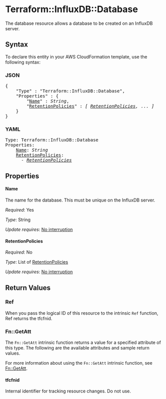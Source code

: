 # Terraform::InfluxDB::Database

The database resource allows a database to be created on an InfluxDB server.

## Syntax

To declare this entity in your AWS CloudFormation template, use the following syntax:

### JSON

<pre>
{
    "Type" : "Terraform::InfluxDB::Database",
    "Properties" : {
        "<a href="#name" title="Name">Name</a>" : <i>String</i>,
        "<a href="#retentionpolicies" title="RetentionPolicies">RetentionPolicies</a>" : <i>[ <a href="retentionpolicies.md">RetentionPolicies</a>, ... ]</i>
    }
}
</pre>

### YAML

<pre>
Type: Terraform::InfluxDB::Database
Properties:
    <a href="#name" title="Name">Name</a>: <i>String</i>
    <a href="#retentionpolicies" title="RetentionPolicies">RetentionPolicies</a>: <i>
      - <a href="retentionpolicies.md">RetentionPolicies</a></i>
</pre>

## Properties

#### Name

The name for the database. This must be unique on the
InfluxDB server.

_Required_: Yes

_Type_: String

_Update requires_: [No interruption](https://docs.aws.amazon.com/AWSCloudFormation/latest/UserGuide/using-cfn-updating-stacks-update-behaviors.html#update-no-interrupt)

#### RetentionPolicies

_Required_: No

_Type_: List of <a href="retentionpolicies.md">RetentionPolicies</a>

_Update requires_: [No interruption](https://docs.aws.amazon.com/AWSCloudFormation/latest/UserGuide/using-cfn-updating-stacks-update-behaviors.html#update-no-interrupt)

## Return Values

### Ref

When you pass the logical ID of this resource to the intrinsic `Ref` function, Ref returns the tfcfnid.

### Fn::GetAtt

The `Fn::GetAtt` intrinsic function returns a value for a specified attribute of this type. The following are the available attributes and sample return values.

For more information about using the `Fn::GetAtt` intrinsic function, see [Fn::GetAtt](https://docs.aws.amazon.com/AWSCloudFormation/latest/UserGuide/intrinsic-function-reference-getatt.html).

#### tfcfnid

Internal identifier for tracking resource changes. Do not use.


